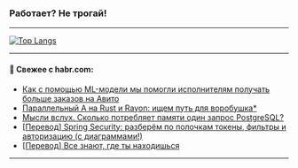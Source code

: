 ### Работает? Не трогай!

---
<!--
#### 🛠️ Technical stack:

![Java](https://img.shields.io/badge/Java-informational?logo=Oracle&style=flat&logoColor=white&color=FF4500)
![Kotlin](https://img.shields.io/badge/Kotlin-informational?logo=Kotlin&style=flat&logoColor=white&color=774D97)
![TS](https://img.shields.io/badge/TypeScript-informational?logo=typeScript&style=flat&logoColor=black&color=017acc)
![Python](https://img.shields.io/badge/Python-informational?logo=Python&style=flat&logoColor=black&color=ffdd54) <br>
![Spring](https://img.shields.io/badge/Spring-informational?logo=Spring&style=flat&logoColor=white&color=6DB33F) 
![SpringBoot](https://img.shields.io/badge/SpringBoot-informational?logo=SpringBoot&style=flat&logoColor=white&color=6DB33F)
![Nest](https://img.shields.io/badge/NestJS-informational?logo=NestJS&style=flat&logoColor=white&color=E0234E) 
![NodeJS](https://img.shields.io/badge/NodeJS-informational?logo=node.js&style=flat&logoColor=white&color=70A760)<br>
![PostgreSQL](https://img.shields.io/badge/PostgreSQL-informational?logo=PostgreSQL&style=flat&logoColor=white&color=DAA520)
![MongoDB](https://img.shields.io/badge/MongoDB-informational?logo=MongoDB&style=flat&logoColor=white&color=870000)
![Apache](https://img.shields.io/badge/Apache-informational?logo=apache&style=flat&logoColor=white&color=f74e28)

___ 
-->

<!--- #### 🛠️ : --->

[![Top Langs](https://github-readme-stats-82jvfl3w3-advtsettinggmailcoms-projects.vercel.app/api/top-langs/?username=zloylis&langs_count=10&hide_title=true&title_color=e6edf3&size_weight=0.5&count_weight=0.5&layout=compact&hide_progress=true&hide_border=true&theme=dracula)](https://github.com/zloylis)

<!---


####  :octocat:&nbsp;&nbsp; Статистика:

![GitHub stats](https://github-readme-stats-u2qms2cxw-advtsettinggmailcoms-projects.vercel.app/api?username=zloylis&show_icons=true&hide_border=true&theme=dracula&title_color=e6edf3&include_all_commits=true&count_private=true&hide_rank=false&hide_title=true&rank_icon=github)
-->
---

#### 💬 Свежее с habr.com:

<!-- BLOG-POST-LIST:START -->
- [Как с помощью ML-модели мы помогли исполнителям получать больше заказов на Авито](https://habr.com/ru/companies/avito/articles/879680/?utm_source=habrahabr&utm_medium=rss&utm_campaign=879680)
- [Параллельный A на Rust и Rayon: ищем путь для воробушка*](https://habr.com/ru/companies/otus/articles/879014/?utm_source=habrahabr&utm_medium=rss&utm_campaign=879014)
- [Мысли вслух. Сколько потребляет памяти один запрос PostgreSQL?](https://habr.com/ru/companies/softpoint/articles/879688/?utm_source=habrahabr&utm_medium=rss&utm_campaign=879688)
- [[Перевод] Spring Security: разберём по полочкам токены, фильтры и авторизацию &lpar;с диаграммами!&rpar;](https://habr.com/ru/companies/spring_aio/articles/879704/?utm_source=habrahabr&utm_medium=rss&utm_campaign=879704)
- [[Перевод] Все знают, где ты находишься](https://habr.com/ru/companies/ruvds/articles/879626/?utm_source=habrahabr&utm_medium=rss&utm_campaign=879626)
<!-- BLOG-POST-LIST:END -->

---
